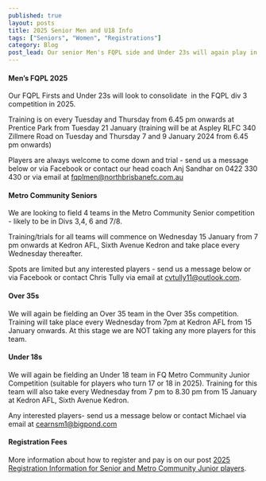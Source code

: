 ```yaml
---
published: true
layout: posts
title: 2025 Senior Men and U18 Info
tags: ["Seniors", "Women", "Registrations"]
category: Blog
post_lead: Our senior Men's FQPL side and Under 23s will again play in the FQPL div 3 competition in 2025. We will also field 4 teams in the Metro Senior Community  competition -  and an Over 35 team. We will also field an Under 18 team in the Metro Junior Community competition. 
---
```


#### Men’s FQPL 2025

Our FQPL Firsts and Under 23s will look to consolidate  in the FQPL div 3 competition in 2025.

Training is on every Tuesday and Thursday from 6.45 pm onwards at Prentice Park from Tuesday 21 January (training will be at Aspley RLFC 340 Zillmere Road on Tuesday and Thursday 7 and 9 January 2024 from 6.45 pm onwards)

Players are always welcome to come down and trial - send us a message below or via Facebook or contact our head coach Anj Sandhar on 0422 330 430 or via email at  [fqplmen@northbrisbanefc.com.au](mailto:fqplmen@northbrisbanefc.com.au)

#### Metro Community Seniors

We are looking to field 4 teams in the Metro Community Senior  competition - likely to be in Divs 3,4, 6 and 7/8.

Training/trials for all teams will commence on Wednesday 15 January from 7 pm onwards at Kedron AFL, Sixth Avenue Kedron and take place every Wednesday thereafter.

Spots are limited but any interested players - send us a message below or via Facebook or contact Chris Tully via email at [cvtully11@outlook.com](mailto:cvtully11@outlook.com).

#### Over 35s

We will again be fielding an Over 35 team in the Over 35s competition. Training will take place every Wednesday from 7pm at Kedron AFL from 15 January onwards. At this stage we are NOT taking any more players for this team.

#### Under 18s

We will again be fielding an Under 18 team in FQ Metro Community Junior Competition (suitable for players who turn 17 or 18 in 2025). Training for this team will also take every Wednesday from 7 pm to 8.30 pm from 15 January at Kedron AFL, Sixth Avenue Kedron.

Any interested players- send us a message below or contact Michael  via email at [cearnsm1@bigpond.com](mailto:cearnsm1@bigpond.com)

#### Registration Fees

More information about how to register and pay is on our post [2025 Registration Information for Senior and Metro Community Junior players](/blog/2024/12/30/registration-info-seniors-and-juniors.html).
